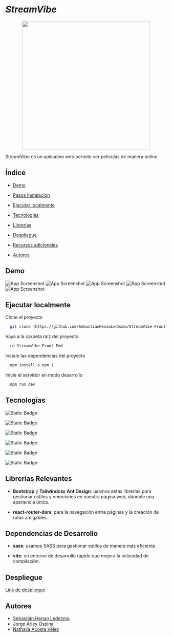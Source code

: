 # ***_StreamVibe_***
<p align="center">
<img align="center" width="400px" src="https://res.cloudinary.com/dhhyc88td/image/upload/v1716765884/Sin_t%C3%ADtulo_Post_en_Instagram_bbkjqf.png">
</p>


StreamVibe es un aplicativo web permite ver películas de manera online.

## Índice
- [Demo](#demo)

- [Pasos Instalación](#pasos-instalación)
- [Ejecutar localmente](#ejecutar-localmente)
- [Tecnologías](#tecnologías)
- [Librerías](#librerías)
- [Despliegue](#despliegue)
- [Recursos adicionales](#recursos-adicionales)
- [Autores](#autores)

## Demo

![App Screenshot](https://res.cloudinary.com/dhhyc88td/image/upload/v1716787621/4_1_gnh8sq.png)
![App Screenshot](https://res.cloudinary.com/dhhyc88td/image/upload/v1716787619/1_1_cpyic3.png)
![App Screenshot](https://res.cloudinary.com/dhhyc88td/image/upload/v1716787609/2_1_t6zqat.png)
![App Screenshot](https://res.cloudinary.com/dhhyc88td/image/upload/v1716787613/3_1_w5np4u.png)
![App Screenshot](https://res.cloudinary.com/dhhyc88td/image/upload/v1716787613/7_og4d6n.png)


## Ejecutar localmente

Clone el proyecto

```bash
  git clone (https://github.com/SebastianHenaoLedezma/StreamVibe-Front-End.git)
```

Vaya a la carpeta raíz del proyecto

```bash
  cd StreamVibe-Front-End
```

Instale las dependencias del proyecto

```bash
  npm install o npm i
```

Inicie el servidor en modo desarrollo

```bash
  npm run dev
```

## Tecnologías 

![Static Badge](https://img.shields.io/badge/React-%2300D1F7?style=for-the-badge&logo=react&logoColor=%2300D1F7&color=%23133F43)

![Static Badge](https://img.shields.io/badge/Sass-%23C66394?style=for-the-badge&logo=sass&logoColor=white&color=%23C66394)

![Static Badge](https://img.shields.io/badge/Tailwind-%23334155?style=for-the-badge&logo=tailwind&logoColor=%2338BDF8&color=%23334155)

![Static Badge](https://img.shields.io/badge/AntD-%23334155?style=for-the-badge&logo=ant%20design&logoColor=white&color=%23177DFE)

![Static Badge](https://res.cloudinary.com/dhhyc88td/image/upload/v1716786534/django_plain_logo_icon_146558_rfawig.png)

![Static Badge](https://res.cloudinary.com/dhhyc88td/image/upload/v1716786397/python_18894_y2shfo.png)

## Librerías Relevantes

- **Bootstrap** y **Tailwindcss** **Ant Design**: usamos estas librerías para gestionar estilos y emociones en nuestra página web, dándole una apariencia única.

- **react-router-dom**: para la navegación entre páginas y la creación de rutas amigables.


## Dependencias de Desarrollo

- **sass**: usamos SASS para gestionar estilos de manera más eficiente.

- **vite**: un entorno de desarrollo rápido que mejora la velocidad de compilación.

## Despliegue

[Link de despliegue]()


## Autores

- [Sebastián Henao Ledezma](https://www.linkedin.com/in/sebas-henao/)
- [Jorge Arley Ospina](https://www.linkedin.com/in/jorge-arley-ospina-7a5611125/)
- [Nathalia Acosta Vélez](https://www.linkedin.com/in/nathaliaacostav/)
